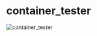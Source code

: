 # container_tester
![container_tester](https://user-images.githubusercontent.com/71697768/175415794-adf1c4ac-da93-4d06-948e-f296f47f6431.png)
